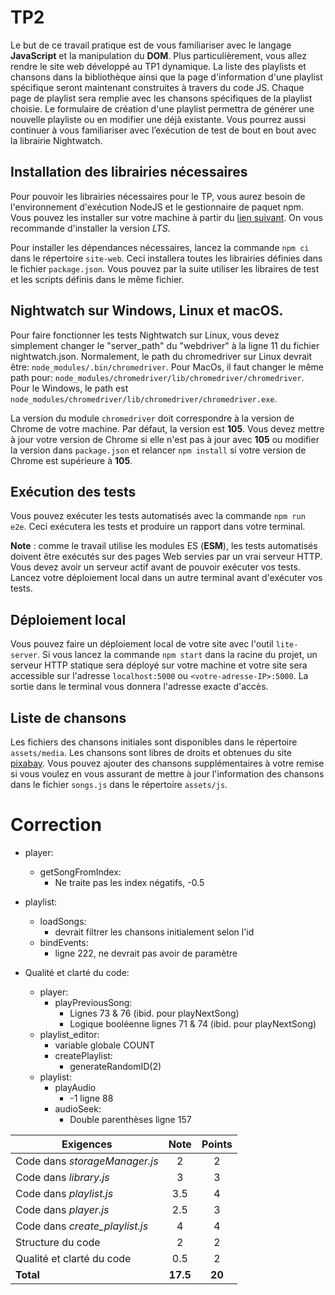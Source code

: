 # TP2

Le but de ce travail pratique est de vous familiariser avec le langage **JavaScript** et la manipulation du **DOM**. Plus particulièrement, vous allez rendre le site web développé au TP1 dynamique. La liste des playlists et chansons dans la bibliothèque ainsi que la page d'information d'une playlist spécifique seront maintenant construites à travers du code JS. Chaque page de playlist sera remplie avec les chansons spécifiques de la playlist choisie. Le formulaire de création d'une playlist permettra de générer une nouvelle playliste ou en modifier une déjà existante. Vous pourrez aussi continuer à vous familiariser avec l’exécution de test de bout en bout avec la librairie Nightwatch.

## Installation des librairies nécessaires

Pour pouvoir les librairies nécessaires pour le TP, vous aurez besoin de l'environnement d'exécution NodeJS et le gestionnaire de paquet npm. Vous pouvez les installer sur votre machine à partir du [lien suivant](https://nodejs.org/en/download/). On vous recommande d'installer la version _LTS_.

Pour installer les dépendances nécessaires, lancez la commande `npm ci` dans le répertoire `site-web`. Ceci installera toutes les librairies définies dans le fichier `package.json`. Vous pouvez par la suite utiliser les libraires de test et les scripts définis dans le même fichier.

## Nightwatch sur Windows, Linux et macOS.

Pour faire fonctionner les tests Nightwatch sur Linux, vous devez simplement changer le "server_path" du "webdriver" à la ligne 11 du fichier nightwatch.json. Normalement, le path du chromedriver sur Linux devrait être: `node_modules/.bin/chromedriver`. Pour MacOs, il faut changer le même path pour: `node_modules/chromedriver/lib/chromedriver/chromedriver`. Pour le Windows, le path est `node_modules/chromedriver/lib/chromedriver/chromedriver.exe`.

La version du module `chromedriver` doit correspondre à la version de Chrome de votre machine. Par défaut, la version est **105**. Vous devez mettre à jour votre version de Chrome si elle n'est pas à jour avec **105** ou modifier la version dans `package.json` et relancer `npm install` si votre version de Chrome est supérieure à **105**.

## Exécution des tests

Vous pouvez exécuter les tests automatisés avec la commande `npm run e2e`. Ceci exécutera les tests et produire un rapport dans votre terminal.

**Note** : comme le travail utilise les modules ES (**ESM**), les tests automatisés doivent être exécutés sur des pages Web servies par un vrai serveur HTTP. Vous devez avoir un serveur actif avant de pouvoir exécuter vos tests. Lancez votre déploiement local dans un autre terminal avant d'exécuter vos tests.

## Déploiement local

Vous pouvez faire un déploiement local de votre site avec l'outil `lite-server`. Si vous lancez la commande `npm start` dans la racine du projet, un serveur HTTP statique sera déployé sur votre machine et votre site sera accessible sur l'adresse `localhost:5000` ou `<votre-adresse-IP>:5000`. La sortie dans le terminal vous donnera l'adresse exacte d'accès.

## Liste de chansons

Les fichiers des chansons initiales sont disponibles dans le répertoire `assets/media`. Les chansons sont libres de droits et obtenues du site [pixabay](https://pixabay.com/music/). Vous pouvez ajouter des chansons supplémentaires à votre remise si vous voulez en vous assurant de mettre à jour l'information des chansons dans le fichier `songs.js` dans le répertoire `assets/js`.

# Correction

- player:
    - getSongFromIndex:
        - Ne traite pas les index négatifs, -0.5

- playlist:
    - loadSongs:
        - devrait filtrer les chansons initialement selon l'id
    - bindEvents:
        - ligne 222, ne devrait pas avoir de paramètre

- Qualité et clarté du code:
    - player:
        - playPreviousSong:
            - Lignes 73 & 76 (ibid. pour playNextSong)
            - Logique booléenne lignes 71 & 74 (ibid. pour playNextSong)
    - playlist_editor:
        - variable globale COUNT
        - createPlaylist:
            - generateRandomID(2)
    - playlist:
        - playAudio
            - -1 ligne 88
        - audioSeek:
            - Double parenthèses ligne 157
        

| **Exigences**                                     | **Note** | **Points** |
| ------------------------------------------------- | :------: | :--------: |
| Code dans _storageManager.js_                     |    2     |     2      |
| Code dans _library.js_                            |    3     |     3      |
| Code dans _playlist.js_                           |    3.5     |     4      |
| Code dans _player.js_                             |    2.5     |     3      |
| Code dans _create\_playlist.js_                   |    4     |     4      |
| Structure du code                                 |    2     |     2      |
| Qualité et clarté du code                         |    0.5     |     2      |
| **Total**                                         | **17.5**    |   **20**   |
